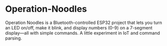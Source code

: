 # Operation-Noodles
 Operation Noodles is a Bluetooth-controlled ESP32 project that lets you turn an LED on/off, make it blink, and display numbers (0-9) on a 7-segment display—all with simple commands. A little experiment in IoT and command parsing.
